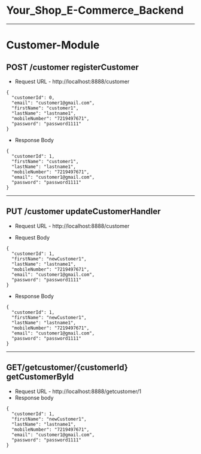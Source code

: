 # Your_Shop_E-Commerce_Backend

---

# Customer-Module

## POST ​/customer registerCustomer
- Request URL - http://localhost:8888/customer

```
{
  "customerId": 0,
  "email": "customer1@gmail.com",
  "firstName": "customer1",
  "lastName": "lastname1",
  "mobileNumber": "7219497671",
  "password": "password1111"
}
```
- Response Body
```
{
  "customerId": 1,
  "firstName": "customer1",
  "lastName": "lastname1",
  "mobileNumber": "7219497671",
  "email": "customer1@gmail.com",
  "password": "password1111"
}
```
---
## PUT ​/customer updateCustomerHandler
- Request URL - http://localhost:8888/customer

- Request Body
```
{
  "customerId": 1,
  "firstName": "newCustomer1",
  "lastName": "lastname1",
  "mobileNumber": "7219497671",
  "email": "customer1@gmail.com",
  "password": "password1111"
}
```
- Response Body
```
{
  "customerId": 1,
  "firstName": "newCustomer1",
  "lastName": "lastname1",
  "mobileNumber": "7219497671",
  "email": "customer1@gmail.com",
  "password": "password1111"
}
```
---
## GET ​/getcustomer​/{customerId} getCustomerById
- Request URL - http://localhost:8888/getcustomer/1
- Response body
```
{
  "customerId": 1,
  "firstName": "newCustomer1",
  "lastName": "lastname1",
  "mobileNumber": "7219497671",
  "email": "customer1@gmail.com",
  "password": "password1111"
}
```
